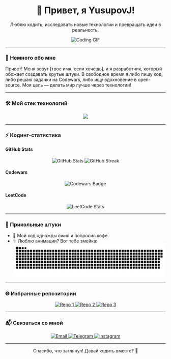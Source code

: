 <div align="center">
  <h1>👋 Привет, я YusupovJ!</h1>
  <p>Люблю кодить, исследовать новые технологии и превращать идеи в реальность.</p>
  <img src="https://media0.giphy.com/media/v1.Y2lkPTc5MGI3NjExZDlrNzQ1dDJjZmE1aHNocWgyOHQ3Z2h6OTZjeGU0NWQ1ZHl3OTViMiZlcD12MV9pbnRlcm5hbF9naWZfYnlfaWQmY3Q9Zw/zOvBKUUEERdNm/giphy.gif" width="500" alt="Coding GIF"/>
</div>

---

### 🌟 Немного обо мне

Привет! Меня зовут [твое имя, если хочешь], и я разработчик, который обожает создавать крутые штуки. В свободное время я либо пишу код, либо решаю задачки на Codewars, либо ищу вдохновение в open-source. Моя цель — делать мир лучше через технологии!

---

### 🛠 Мой стек технологий

<div align="center">
  <img src="https://skillicons.dev/icons?i=html,css,js,ts,react,nextjs,tailwind,nodejs,nestjs,mysql,postgresql,websocket,git" />
</div>

---

### ⚡ Кодинг-статистика

#### GitHub Stats

<div align="center">
  <img src="https://github-readme-stats.vercel.app/api?username=YusupovJ&show_icons=true&theme=radical" alt="GitHub Stats"/>
  <img src="https://github-readme-streak-stats.herokuapp.com/?user=YusupovJ&theme=radical" alt="GitHub Streak"/>
</div>

#### Codewars

<div align="center">
  <img src="https://www.codewars.com/users/Jamshudanama/badges/large" alt="Codewars Badge"/>
</div>

#### LeetCode

<div align="center">
  <img src="https://leetcard.jacoblin.cool/Jamshudanama" alt="LeetCode Stats"/>
</div>

---

### 🎉 Прикольные штуки

- 🐍 Мой код однажды ожил и попросил кофе.
- ✨ Люблю анимации? Вот тебе змейка:  
  <img src="./assets/github-snake.svg" alt="Snake Game"/>

---

### 🌐 Избранные репозитории

<div align="center">
  <a href="https://github.com/MinecraftRTX4090/chat-craft">
    <img src="https://github-readme-stats.vercel.app/api/pin/?username=MinecraftRTX4090&repo=chat-craft&theme=radical" alt="Repo 1"/>
  </a>
  <a href="https://github.com/YusupovJ/portfolio">
    <img src="https://github-readme-stats.vercel.app/api/pin/?username=YusupovJ&repo=portfolio&theme=radical" alt="Repo 2"/>
  </a>
  <a href="https://github.com/YusupovJ/insta-tube">
    <img src="https://github-readme-stats.vercel.app/api/pin/?username=yusupovj&repo=insta-tube&theme=radical" alt="Repo 3"/>
  </a>
</div>

---

### 📬 Связаться со мной

<div align="center">
  <a href="mailto:jamshudanama@example.com">
    <img src="https://img.shields.io/badge/Email-D14836?style=for-the-badge&logo=gmail&logoColor=white" alt="Email"/>
  </a>
  <a href="https://t.me/jamshudanama">
    <img src="https://img.shields.io/badge/Telegram-2CA5E0?style=for-the-badge&logo=telegram&logoColor=white" alt="Telegram"/>
  </a>
  <a href="https://www.instagram.com/jamshudanama/">
    <img src="https://img.shields.io/badge/Instagram-1DA1F2?style=for-the-badge&logo=instagram&logoColor=white&color=E1306C" alt="Instagram"/>
  </a>
</div>

---

<div align="center">
  <p>Спасибо, что заглянул! Давай кодить вместе? 🚀</p>
</div>
